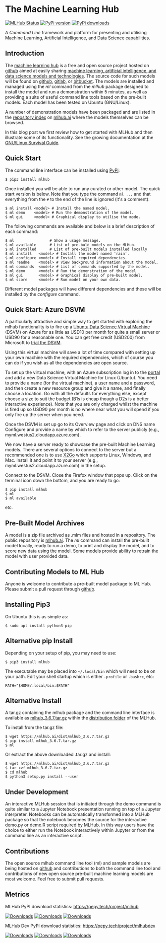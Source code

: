 The Machine Learning Hub
========================

[![MLHub Status](http://badge.kloud51.com/pypi/s/mlhub.svg)](https://mlhub.ai)
[![PyPi version](https://img.shields.io/pypi/v/mlhub.svg)](https://mlhub.ai)
[![PyPi downloads](https://pypip.in/d/mlhub/badge.png)](https://mlhub.ai)

A *Command Line* framework and platform for presenting and utilising
Machine Learning, Artificial Intelligence, and Data Science
capabilities.

Introduction
------------

The [machine learning hub](https://mlhub.ai) is a free and open source
project hosted on [github](https://github.com/mlhubber/mlhub) aimed at
easily sharing [machine learning, artificial intelligence, and data
science models and technologies](https://github.com/mlhubber/mlmodels). The
source code for such models will be found on
[github](https://github.com), [gitlab](https://gitlab.com), or
[bitbucket](https://bitbucket.org). The models are installed and
managed using the *ml* command from the *mlhub* package designed to
install the model and run a demonstration within 5 minutes, as well as
providing a suite of useful command line tools based on the pre-built
models. Each model has been tested on Ubuntu (GNU/Linux).

A number of demonstration models have been packaged and are listed in
the [repository index](https://mlhub.ai/Packages.html) on
[mlhub.ai](https://mlhub.ai/) where the models themselves can be
browsed.

In this blog post we first review how to get started with MLHub and
then illustrate some of its functionality. See the growing
documentation at the [GNU/Linux Survival
Guide](https://togaware.com/linux/survivor/AI_Machine.html).

Quick Start
-----------

The command line interface can be installed using
[PyPi](https://pypi.org/project/mlhub/):

    $ pip3 install mlhub

Once installed you will be able to run any curated or other model. The quick
start version is below. Note that you type the command `ml ...` and
that everything from the `#` to the end of the line is ignored (it's
a comment):

    $ ml install <model> # Install the named model.
    $ ml demo    <model> # Run the demonstration of the model.
    $ ml gui     <model> # Graphical display to utilise the mode.

The following commands are available and below is a brief description of
each command:

    $ ml                # Show a usage message.
    $ ml available      # List of pre-buld models on the MLHub.
    $ ml installed      # List of pre-built models installed locally
    $ ml install   <model> # Install the model named 'rain'.
    $ ml configure <model> # Install required dependencies.
    $ ml readme    <model> # View background information about the model.
    $ ml commands  <model> # List of commands supported by the model.
    $ ml demo      <model> # Run the demonstration of the model
    $ ml gui       <model> # Graphical display of pre-built model.
    $ ml score     <model> # Run model on your own data.

Different model packages will have different dependencies and these will
be installed by the *configure* command.

Quick Start: Azure DSVM
-----------------------

A particularly attractive and simple way to get started with exploring
the mlhub functionality is to fire up a [Ubuntu Data Science Virtual
Machine](https://aka.ms/dsvm) (DSVM) on Azure for as little as USD10 per
month for quite a small server or USD90 for a reasonable one. You can
get free credit (USD200) from Microsoft to [trial the
DSVM](https://aka.ms/free).

Using this virtual machine will save a lot of time compared with setting
up your own machine with the required dependencies, which of course you
can do if you wish as all the dependencies are open source.

To set up the virtual machine, with an Azure subscription log in to the
[portal](https://portal.azure.com/) and add a new Data Science Virtual
Machine for Linux (Ubuntu). You need to provide a name (for the virtual
machine), a user name and a password, and then create a new resource
group and give it a name, and finally choose a location. Go with all the
defaults for everything else, except choose a size to suit the budget
(B1s is cheap though a D2s is a better interactive experience). Note
that you are only charged whilst the machine is fired up so USD90 per
month is no where near what you will spend if you only fire up the
server when you need.

Once the DSVM is set up go to its Overview page and click on DNS name
Configure and provide a name by which to refer to the server publicly
(e.g., myml.westus2.cloudapp.azure.com).

We now have a server ready to showcase the pre-built Machine Learning
models. There are several options to connect to the server but a
recommended one is to use [X2Go](https://x2go.org/) which supports
Linux, Windows, and Mac. Install it and point it to your server (e.g.,
myml.westus2.cloudapp.azure.com) in the setup.

Connect to the DSVM. Close the Firefox window that pops up. Click on the
terminal icon down the bottom, and you are ready to go:

    $ pip install mlhub
    $ ml
    $ ml available

etc.

Pre-Built Model Archives
------------------------

A model is a zip file archived as .mlm files and hosted in a repository.
The public repository is [mlhub.ai](https://mlhub.ai/). The *ml* command
can install the pre-built model locally, ready to run a demo, to print
and display the model, and to score new data using the model. Some
models provide ability to retrain the model with user provided data.

Contributing Models to ML Hub
-----------------------------

Anyone is welcome to contribute a pre-built model package to ML Hub.
Please submit a pull request through
[github](https://github.com/mlhubber).

Installing Pip3
---------------

On Ubuntu this is as simple as:

    $ sudo apt install python3-pip

Alternative pip Install
-----------------------

Depending on your setup of pip, you may need to use:

    $ pip3 install mlhub

The executable may be placed into `~/.local/bin` which will need to be
on your path. Edit your shell startup which is either `.profile` or
`.bashrc`, etc:

    PATH="$HOME/.local/bin:$PATH"

Alternative Install
-------------------

A tar.gz containing the mlhub package and the command line interface is
available as
[mlhub_3.6.7.tar.gz](https://mlhub.ai/dist/mlhub_3.6.7.tar.gz) within
the [distribution folder](https://mlhub.ai/dist/) of the MLHub.

To install from the tar.gz file:

    $ wget https://mlhub.ai/dist/mlhub_3.6.7.tar.gz
    $ pip install mlhub_3.6.7.tar.gz
    $ ml

Or extract the above downloaded .tar.gz and install:

    $ wget https://mlhub.ai/dist/mlhub_3.6.7.tar.gz
    $ tar xvf mlhub_3.6.7.tar.gz
    $ cd mlhub
    $ python3 setup.py install --user

Under Development
-----------------

An interactive MLHub session that is initiated through the demo
command is quite similar to a Jupyter Notebook presentation running on
top of a Jupyter interpreter. Notebooks can be automatically
transformed into a MLHub package so that the notebook becomes the
source for the interactive demo.py or demo.R script required by
MLHub. In this way users have the choice to either run the Notebook
interactively within Jupyter or from the command line as an
interactive script.

Contributions
-------------

The open source mlhub command line tool (ml) and sample models are being
hosted on [github](https://github.com/mlhubber) and contributions to
both the command line tool and contributions of new open source
pre-built machine learning models are most welcome. Feel free to submit
pull requests.

Metrics
-------

MLHub PyPI download statistics: https://pepy.tech/project/mlhub

[![Downloads](https://pepy.tech/badge/mlhub)](https://pepy.tech/project/mlhub)
[![Downloads](https://pepy.tech/badge/mlhub/month)](https://pepy.tech/project/mlhub)
[![Downloads](https://pepy.tech/badge/mlhub/week)](https://pepy.tech/project/mlhub)

MLHub Dev PyPI download statistics: https://pepy.tech/project/mlhubdev

[![Downloads](https://pepy.tech/badge/mlhubdev)](https://pepy.tech/project/mlhubdev)
[![Downloads](https://pepy.tech/badge/mlhubdev/month)](https://pepy.tech/project/mlhubdev)
[![Downloads](https://pepy.tech/badge/mlhubdev/week)](https://pepy.tech/project/mlhubdev)

